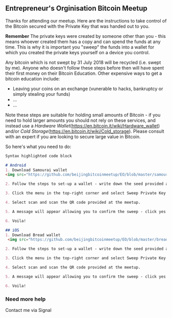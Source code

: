 ## Entrepreneur's Orginisation Bitcoin Meetup

Thanks for attending our meetup. Here are the instructions to take control of the Bitcoin secured with the Private Key that was handed out to you.

**Remember** The private keys were created by someone other than you - this means whoever created them has a copy and can spend the funds at any time. This is why it is important you "sweep" the funds into a wallet for which you created the private keys yourself on a device you control.

Any bitcoin which is not swept by 31 July 2018 will be recycled (i.e. swept by me). Anyone who doesn't follow these steps before then will have spent their first money on their Bitcoin Education. Other expensive ways to get a bitcoin education include:

- Leaving your coins on an exchange (vunerable to hacks, bankruptcy or simply stealing your funds)
- ...
- ...

Note these steps are suitable for holding small amounts of Bitcoin - if you need to hold larger amounts you should not rely on these services, and instead use a _Hardware Wallet_(https://en.bitcoin.it/wiki/Hardware_wallet) and/or _Cold Storage_(https://en.bitcoin.it/wiki/Cold_storage). Please consult with an expert if you are looking to secure large value in Bitcoin.

So here's what you need to do:

```markdown
Syntax highlighted code block

# Android
1. Download Samourai wallet
<img src="https://github.com/beijingbitcoinmeetup/EO/blob/master/samourai-wallet.png" width="200">

2. Follow the steps to set-up a wallet - write down the seed provided and **do not lose**. Keep in a safe place. Anyone with this seed will be able to recreate your wallet and steal your funds. 

3. Click the menu in the top-right corner and select Sweep Private Key

4. Select scan and scan the QR code provided at the meetup.

5. A message will appear allowing you to confirm the sweep - click yes

6. Voila!

## iOS
1. Download Bread wallet
 <img src="https://github.com/beijingbitcoinmeetup/EO/blob/master/bread-wallet.png" width="200">

2. Follow the steps to set-up a wallet - write down the seed provided and **do not lose**. Keep in a safe place. Anyone with this seed will be able to recreate your wallet and steal your funds. 

3. Click the menu in the top-right corner and select Sweep Private Key

4. Select scan and scan the QR code provided at the meetup.

5. A message will appear allowing you to confirm the sweep - click yes

6. Voila!
```

### Need more help

Contact me via Signal
